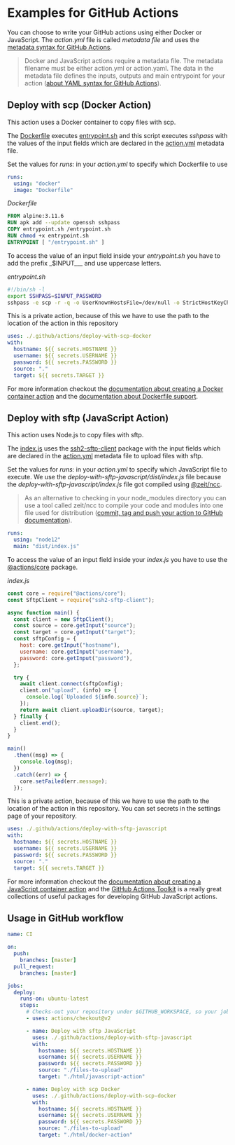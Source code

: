 # Examples for GitHub Actions

You can choose to write your GitHub actions using either Docker or JavaScript.
The _action.yml_ file is called _metadata file_ and uses the [metadata syntax for GitHub Actions](https://help.github.com/en/actions/creating-actions/metadata-syntax-for-github-actions).

> Docker and JavaScript actions require a metadata file. The metadata filename must be either action.yml or action.yaml. The data in the metadata file defines the inputs, outputs and main entrypoint for your action ([about YAML syntax for GitHub Actions](https://help.github.com/en/actions/creating-actions/metadata-syntax-for-github-actions#about-yaml-syntax-for-github-actions)).

## Deploy with scp (Docker Action)

This action uses a Docker container to copy files with scp.

The [Dockerfile](./.github/actions/deploy-with-scp-docker/Dockerfile) executes [entrypoint.sh](./.github/actions/deploy-with-scp-docker/entrypoint.sh) and this script executes _sshpass_ with the values of the input fields which are declared in the [action.yml](./.github/actions/deploy-with-scp-docker/action.yml) metadata file.

Set the values for _runs:_ in your _action.yml_ to specify which Dockerfile to use

```yml
runs:
  using: "docker"
  image: "Dockerfile"
```

_Dockerfile_

```Dockerfile
FROM alpine:3.11.6
RUN apk add --update openssh sshpass
COPY entrypoint.sh /entrypoint.sh
RUN chmod +x entrypoint.sh
ENTRYPOINT [ "/entrypoint.sh" ]
```

To access the value of an input field inside your _entrypoint.sh_ you have to add the prefix \_\$INPUT\_\_\_ and use uppercase letters.

_entrypoint.sh_

```bash
#!/bin/sh -l
export SSHPASS=$INPUT_PASSWORD
sshpass -e scp -r -q -o UserKnownHostsFile=/dev/null -o StrictHostKeyChecking=no $INPUT_SOURCE $INPUT_USERNAME@$INPUT_HOSTNAME:$INPUT_TARGET
```

This is a private action, because of this we have to use the path to the location of the action in this repository

```yaml
uses: ./.github/actions/deploy-with-scp-docker
with:
  hostname: ${{ secrets.HOSTNAME }}
  username: ${{ secrets.USERNAME }}
  password: ${{ secrets.PASSWORD }}
  source: "."
  target: ${{ secrets.TARGET }}
```

For more information checkout the [documentation about creating a Docker container action](https://help.github.com/en/actions/creating-actions/creating-a-docker-container-action) and the [documentation about Dockerfile support](https://help.github.com/en/actions/creating-actions/dockerfile-support-for-github-actions).

## Deploy with sftp (JavaScript Action)

This action uses Node.js to copy files with sftp.

The [index.js](./.github/actions/deploy-with-sftp-javascript/index.js) uses the [ssh2-sftp-client](https://www.npmjs.com/package/ssh2-sftp-client) package with the input fields which are declared in the [action.yml](./.github/actions/deploy-with-sftp-javascript/action.yml) metadata file to upload files with sftp.

Set the values for _runs:_ in your _action.yml_ to specify which JavaScript file to execute. We use the _deploy-with-sftp-javascript/dist/index.js_ file because the _deploy-with-sftp-javascript/index.js_ file got compiled using [@zeit/ncc](https://github.com/zeit/ncc).

> As an alternative to checking in your node_modules directory you can use a tool called zeit/ncc to compile your code and modules into one file used for distribution ([commit, tag and push your action to GitHub documentation](https://help.github.com/en/actions/creating-actions/creating-a-javascript-action#commit-tag-and-push-your-action-to-github)).

```yml
runs:
  using: "node12"
  main: "dist/index.js"
```

To access the value of an input field inside your _index.js_ you have to use the [@actions/core](https://www.npmjs.com/package/@actions/core) package.

_index.js_

```js
const core = require("@actions/core");
const SftpClient = require("ssh2-sftp-client");

async function main() {
  const client = new SftpClient();
  const source = core.getInput("source");
  const target = core.getInput("target");
  const sftpConfig = {
    host: core.getInput("hostname"),
    username: core.getInput("username"),
    password: core.getInput("password"),
  };

  try {
    await client.connect(sftpConfig);
    client.on("upload", (info) => {
      console.log(`Uploaded ${info.source}`);
    });
    return await client.uploadDir(source, target);
  } finally {
    client.end();
  }
}

main()
  .then((msg) => {
    console.log(msg);
  })
  .catch((err) => {
    core.setFailed(err.message);
  });
```

This is a private action, because of this we have to use the path to the location of the action in this repository.
You can set secrets in the settings page of your repository.

```yaml
uses: ./.github/actions/deploy-with-sftp-javascript
with:
  hostname: ${{ secrets.HOSTNAME }}
  username: ${{ secrets.USERNAME }}
  password: ${{ secrets.PASSWORD }}
  source: "."
  target: ${{ secrets.TARGET }}
```

For more information checkout the [documentation about creating a JavaScript container action](https://help.github.com/en/actions/creating-actions/creating-a-javascript-action) and the [GitHub Actions Toolkit](https://github.com/actions/toolkit) is a really great collections of useful packages for developing GitHub JavaScript actions.

## Usage in GitHub workflow

```yml
name: CI

on:
  push:
    branches: [master]
  pull_request:
    branches: [master]

jobs:
  deploy:
    runs-on: ubuntu-latest
    steps:
      # Checks-out your repository under $GITHUB_WORKSPACE, so your job can access it
      - uses: actions/checkout@v2

      - name: Deploy with sftp JavaScript
        uses: ./.github/actions/deploy-with-sftp-javascript
        with:
          hostname: ${{ secrets.HOSTNAME }}
          username: ${{ secrets.USERNAME }}
          password: ${{ secrets.PASSWORD }}
          source: "./files-to-upload"
          target: "./html/javascript-action"

      - name: Deploy with scp Docker
        uses: ./.github/actions/deploy-with-scp-docker
        with:
          hostname: ${{ secrets.HOSTNAME }}
          username: ${{ secrets.USERNAME }}
          password: ${{ secrets.PASSWORD }}
          source: "./files-to-upload"
          target: "./html/docker-action"
```
